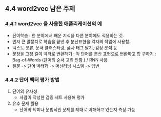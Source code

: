 ## 4.4 word2vec 남은 주제  
### 4.4.1 word2vec 을 사용한 애플리케이션의 예  
* 전이학습 : 한 분야에서 배운 지식을 다른 분야에도 적용하는 것.  
* 먼저 큰 말뭉치로 학습을 끝낸 후 분산표현을 각자의 작업에 사용함.  
* 텍스트 분류, 문서 클러스터링, 품사 태그 달기, 감정 분석 등 
* 문장을 고정 길이 벡터로 변환하기 : 각 단어를 분산 표현으로 변환하고 합 구하기 : Bag-of-Words (단어의 순서 고려 안함.)  / RNN 사용  
* 질문 -> 단어 벡터화 -> 머신러닝 시스템 -> 답변  

### 4.4.2 단어 벡터 평가 방법  
1. 단어의 유사성  
   * 사람이 작성한 검증 세트 사용해 평가
2. 유추 문제 활용  
    * 단어의 의미나 문법적인 문제를 제대로 이해하고 있는지 측정 가능